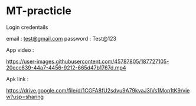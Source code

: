 # MT-practicle

Login credentails 

email : test@gmail.com
password : Test@123

App video :


https://user-images.githubusercontent.com/45787805/187727105-20ecc639-44a7-4456-9212-665d47b1767d.mp4


Apk link :

https://drive.google.com/file/d/1CGFA8fU2sdvu9A79kvaJ3lVs1Mop1tK9/view?usp=sharing
